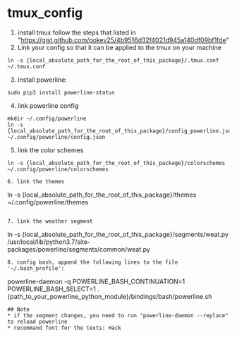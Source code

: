 # tmux_config
1. install tmux follow the steps that listed in "https://gist.github.com/pokev25/4b9516d32f4021d945a140df09bf1fde"
2. Link your config so that it can be applied to the tmux on your machine
```
ln -s {local_absolute_path_for_the_root_of_this_package}/.tmux.conf ~/.tmux.conf
```
3. install powerline:
```
sudo pip3 install powerline-status
```

4. link powerline config
```
mkdir ~/.config/powerline
ln -s {local_absolute_path_for_the_root_of_this_package}/config_powerline.json ~/.config/powerline/config.json
```
5. link the color schemes
```
ln -s {local_absolute_path_for_the_root_of_this_package}/colorschemes ~/.config/powerline/colorschemes

6. link the themes
```
ln -s {local_absolute_path_for_the_root_of_this_package}/themes ~/.config/powerline/themes
```

7. link the weather segment
```
ln -s {local_absolute_path_for_the_root_of_this_package}/segments/weat.py /usr/local/lib/python3.7/site-packages/powerline/segments/common/weat.py
```
8. config bash, append the following lines to the file '~/.bash_profile':

```
powerline-daemon -q
POWERLINE_BASH_CONTINUATION=1
POWERLINE_BASH_SELECT=1
. {path_to_your_powerline_python_module}/bindings/bash/powerline.sh
```
## Note
* if the segment changes, you need to run "powerline-daemon --replace" to reload powerline
* recommand font for the texts: Hack
